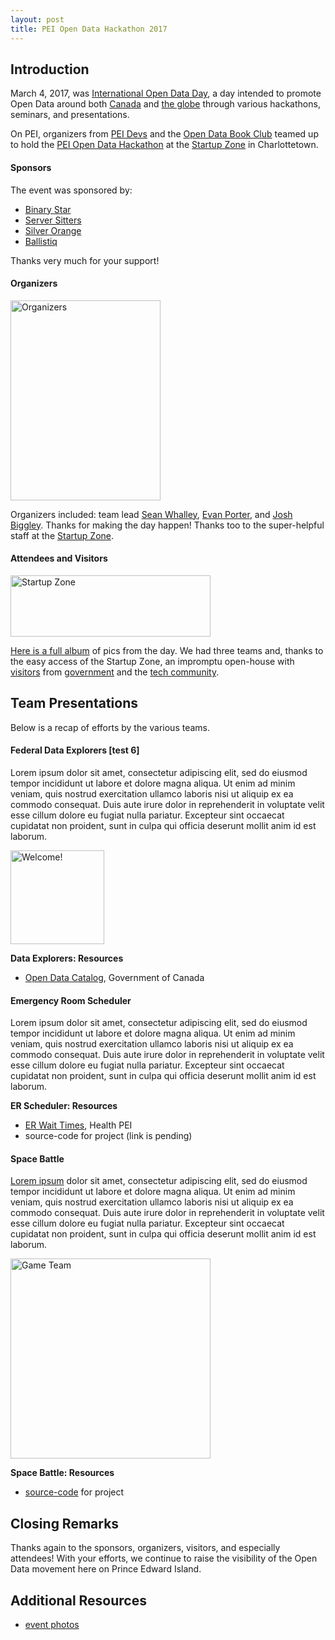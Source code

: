 ```yaml
---
layout: post
title: PEI Open Data Hackathon 2017
---
```


## Introduction

March 4, 2017, was [International Open Data Day](https://en.wikipedia.org/wiki/International_Open_Data_Day), a day intended to promote Open Data around both [Canada](http://codeacross.ca/) and [the globe](http://opendataday.org) through various hackathons, seminars, and presentations.

On PEI, organizers from [PEI Devs](http://www.meetup.com/PEI-Developers/) and the [Open Data Book Club](http://www.meetup.com/Open-Data-PEI) teamed up to hold the [PEI Open Data Hackathon](https://www.eventbrite.ca/e/march-4th-2017-hackathon-and-open-data-workshop-tickets-31777310792#) at the [Startup Zone](https://startupzone.ca/) in Charlottetown.

#### Sponsors

The event was sponsored by: 

* [Binary Star](http://binarystar.ca)
* [Server Sitters](https://serversitters.com/)
* [Silver Orange](https://www.silverorange.com/)
* [Ballistiq](http://www.ballistiq.com/)

Thanks very much for your support!

#### Organizers

<div class='pull-left' markdown="1">
<a data-flickr-embed="true"  href="https://www.flickr.com/photos/100794919@N05/32450006413/in/album-72157677640509213/" title="Organizers"><img src="https://c1.staticflickr.com/4/3927/32450006413_a7a7a9e04a_n.jpg" width="240" height="320" alt="Organizers"></a><script async src="//embedr.flickr.com/assets/client-code.js" charset="utf-8"></script>
</div>

Organizers included: team lead [Sean Whalley](https://twitter.com/seanwhalley21), [Evan Porter](https://twitter.com/evanepio), and [Josh Biggley](https://twitter.com/jbiggley). Thanks for making the day happen! Thanks too to the super-helpful staff at the [Startup Zone](http://startupzone.ca).

#### Attendees and Visitors

<a data-flickr-embed="true"  href="https://www.flickr.com/photos/100794919@N05/32421162964/in/album-72157677640509213/" title="Startup Zone"><img src="https://c1.staticflickr.com/4/3933/32421162964_cf02936cc8_n.jpg" width="320" height="98" alt="Startup Zone"></a><script async src="//embedr.flickr.com/assets/client-code.js" charset="utf-8"></script>

[Here is a full album](https://www.flickr.com/photos/100794919@N05/sets/72157677640509213/with/32450009183/) of pics from the day. We had three teams and, thanks to the easy access of the Startup Zone, an impromptu open-house with [visitors](https://www.flickr.com/photos/100794919@N05/33222872166/in/album-72157677640509213/) from [government](https://www.flickr.com/photos/100794919@N05/32450009183/in/album-72157677640509213/) and the [tech community](https://www.flickr.com/photos/100794919@N05/33222874786/in/album-72157677640509213/). 


## Team Presentations

Below is a recap of efforts by the various teams.

#### Federal Data Explorers [test 6]

<!--
![Team Fed Data Explorers](https://c1.staticflickr.com/1/598/33222873816_e2937d0b41_n.jpg "Taken near 10 am in the day. This team of intrepid data explorers searched through the federal Open Data portal, finding narratives pertaining to heritage, electoral results, motor vehicles, and immigration."){: .postImage }
-->

Lorem ipsum dolor sit amet, consectetur adipiscing elit, sed do eiusmod tempor incididunt ut labore et dolore magna aliqua. Ut enim ad minim veniam, quis nostrud exercitation ullamco laboris nisi ut aliquip ex ea commodo consequat. Duis aute irure dolor in reprehenderit in voluptate velit esse cillum dolore eu fugiat nulla pariatur. Excepteur sint occaecat cupidatat non proident, sunt in culpa qui officia deserunt mollit anim id est laborum.

<a data-flickr-embed="true"  href="https://www.flickr.com/photos/100794919@N05/33222873816/in/album-72157677640509213/" title="Welcome!"><img src="https://c1.staticflickr.com/1/598/33222873816_e2937d0b41_q.jpg" width="150" height="150" alt="Welcome!"></a><script async src="//embedr.flickr.com/assets/client-code.js" charset="utf-8"></script>

**Data Explorers: Resources**

* [Open Data Catalog](http://open.canada.ca/en/open-data), Government of Canada

#### Emergency Room Scheduler

Lorem ipsum dolor sit amet, consectetur adipiscing elit, sed do eiusmod tempor incididunt ut labore et dolore magna aliqua. Ut enim ad minim veniam, quis nostrud exercitation ullamco laboris nisi ut aliquip ex ea commodo consequat. Duis aute irure dolor in reprehenderit in voluptate velit esse cillum dolore eu fugiat nulla pariatur. Excepteur sint occaecat cupidatat non proident, sunt in culpa qui officia deserunt mollit anim id est laborum.

**ER Scheduler: Resources**

* [ER Wait Times](http://www.healthpei.ca/erWaitTimes/), Health PEI
* source-code for project (link is pending)

#### Space Battle

[Lorem ipsum](https://www.flickr.com/photos/100794919@N05/33136147531/in/album-72157677640509213/) dolor sit amet, consectetur adipiscing elit, sed do eiusmod tempor incididunt ut labore et dolore magna aliqua. Ut enim ad minim veniam, quis nostrud exercitation ullamco laboris nisi ut aliquip ex ea commodo consequat. Duis aute irure dolor in reprehenderit in voluptate velit esse cillum dolore eu fugiat nulla pariatur. Excepteur sint occaecat cupidatat non proident, sunt in culpa qui officia deserunt mollit anim id est laborum.

<a class="postImage" data-flickr-embed="true"  href="https://www.flickr.com/photos/100794919@N05/33136147531/in/album-72157677640509213/" title="Game Team"><img src="https://c1.staticflickr.com/4/3897/33136147531_a556dbb6c4_n.jpg" width="320" height="320" alt="Game Team"></a><script async src="//embedr.flickr.com/assets/client-code.js" charset="utf-8"></script>

**Space Battle: Resources**

* [source-code](https://github.com/pparke/space-battle-client) for project

## Closing Remarks
Thanks again to the sponsors, organizers, visitors, and especially attendees! With your efforts, we continue to raise the visibility of the Open Data movement here on Prince Edward Island.
 
## Additional Resources
 * [event photos](https://www.flickr.com/photos/100794919@N05/sets/72157677640509213/with/32450009183/)
